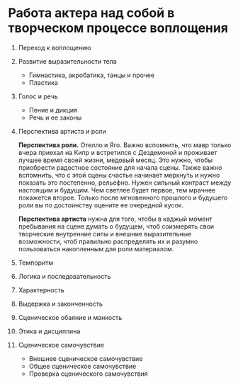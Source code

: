# Работа актера над собой в творческом процессе воплощения
1. Переход к воплощению
2. Развитие выразительности тела
    - Гимнастика, акробатика, танцы и прочее
    - Пластика
3. Голос и речь
    - Пение и дикция
    - Речь и ее законы
4. Перспектива артиста и роли

    **Перспектива роли.** Отелло и Яго. Важно вспомнить, что мавр только вчера приехал на Кипр и встретился с Дездемоной и проживает лучшее время своей жизни, медовый месяц. Это нужно, чтобы приобрести радостное состояние для начала сцены. Также важно вспомнить, что с этой сцены счастье начинает меркнуть и нужно показать это постепенно, рельефно. Нужен сильный контраст между настоящим и будущим. Чем светлее будет первое, тем мрачнее покажется второе.
Только после мгновенного прошлого и будушего роли вы по достоинству оцените ее очередной кусок.

    **Перспектива артиста** нужна для того, чтобы в каджый момент пребывания на сцене думать о будущем, чтоб соизмерять свои творческие внутренние силы и внешние выразительные возможности, чтоб правильно распределять их и разумно пользоваться накопленным для роли материалом.

5. Темпоритм
6. Логика и последовательность
7. Характерность
8. Выдержка и законченность
9. Сценическое обаяние и манкость
10. Этика и дисциплина
11. Сценическое самочувствие
    - Внешнее сценическое самочувствие
    - Общее сценическое самочувствие
    - Проверка сценического самочувствия
